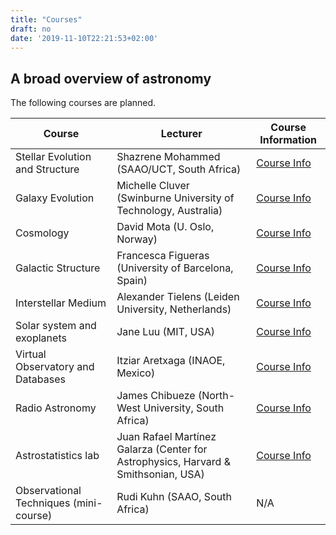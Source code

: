 ```yaml
---
title: "Courses"
draft: no
date: '2019-11-10T22:21:53+02:00'
---
```


## A broad overview of astronomy

The following courses are planned.

Course | Lecturer | Course Information
--- | --- | ---
Stellar Evolution and Structure  | Shazrene Mohammed (SAAO/UCT, South Africa) | [Course Info](/CourseInfo_Stellar_Structure_Evolution_ISYA2020.pdf)
Galaxy Evolution | Michelle Cluver (Swinburne University of Technology, Australia) | [Course Info](/CourseInfo_Galaxy_Evolution_ISYA2020.pdf)
Cosmology | David Mota (U. Oslo, Norway) | [Course Info](/CourseInfo_Cosmology_ISYA2020.pdf)
Galactic Structure | Francesca Figueras (University of Barcelona, Spain) | [Course Info](/CourseInfo_Galactic_Structure_ISYA2020.pdf)
Interstellar Medium | Alexander Tielens (Leiden University, Netherlands) | [Course Info](/CourseInfo_ISM_ISYA2020.pdf)
Solar system and exoplanets | Jane Luu (MIT, USA) | [Course Info](/CourseInfo_SolarSystem_Exoplanets_ISYA2020.pdf)
Virtual Observatory and Databases | Itziar Aretxaga (INAOE, Mexico) | [Course Info](/CourseInfo_Databases_ISYA2020.pdf)
Radio Astronomy | James Chibueze (North-West University, South Africa) | [Course Info](/CourseInfo_RadioAstro_ISYA2020.pdf)
Astrostatistics lab | Juan Rafael Martínez Galarza (Center for Astrophysics, Harvard & Smithsonian, USA) | [Course Info](/CourseInfo_Astrostatistics_ISYA2020.pdf)
Observational Techniques (mini-course) | Rudi Kuhn (SAAO, South Africa) | N/A

